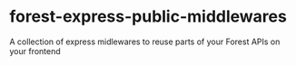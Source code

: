 # forest-express-public-middlewares
A collection of express midlewares to reuse parts of your Forest APIs on your frontend
